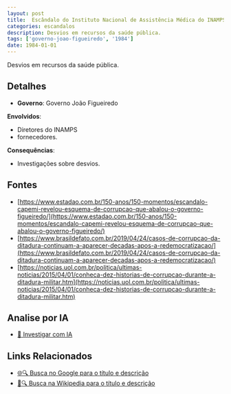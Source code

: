 ```yaml
---
layout: post
title:  Escândalo do Instituto Nacional de Assistência Médica do INAMPS
categories: escandalos
description: Desvios em recursos da saúde pública.
tags: ['governo-joao-figueiredo', '1984']
date: 1984-01-01
---
```


Desvios em recursos da saúde pública.

## Detalhes
- **Governo**: Governo João Figueiredo

**Envolvidos**:
- Diretores do INAMPS
- fornecedores.


**Consequências**:
- Investigações sobre desvios.


## Fontes
- [https://www.estadao.com.br/150-anos/150-momentos/escandalo-capemi-revelou-esquema-de-corrupcao-que-abalou-o-governo-figueiredo/](https://www.estadao.com.br/150-anos/150-momentos/escandalo-capemi-revelou-esquema-de-corrupcao-que-abalou-o-governo-figueiredo/)
- [https://www.brasildefato.com.br/2019/04/24/casos-de-corrupcao-da-ditadura-continuam-a-aparecer-decadas-apos-a-redemocratizacao/](https://www.brasildefato.com.br/2019/04/24/casos-de-corrupcao-da-ditadura-continuam-a-aparecer-decadas-apos-a-redemocratizacao/)
- [https://noticias.uol.com.br/politica/ultimas-noticias/2015/04/01/conheca-dez-historias-de-corrupcao-durante-a-ditadura-militar.htm](https://noticias.uol.com.br/politica/ultimas-noticias/2015/04/01/conheca-dez-historias-de-corrupcao-durante-a-ditadura-militar.htm)


## Analise por IA
- [🤖 Investigar com IA](https://www.perplexity.ai/search?q=Esc%C3%A2ndalo%20do%20Instituto%20Nacional%20de%20Assist%C3%AAncia%20M%C3%A9dica%20do%20INAMPS%20Desvios%20em%20recursos%20da%20sa%C3%BAde%20p%C3%BAblica.%20Governo%20Jo%C3%A3o%20Figueiredo)

## Links Relacionados
- [🌐🔍 Busca no Google para o título e descrição](https://www.google.com/search?q=Esc%C3%A2ndalo%20do%20Instituto%20Nacional%20de%20Assist%C3%AAncia%20M%C3%A9dica%20do%20INAMPS%20Desvios%20em%20recursos%20da%20sa%C3%BAde%20p%C3%BAblica.%20Governo%20Jo%C3%A3o%20Figueiredo)
- [📖🔍 Busca na Wikipedia para o título e descrição](https://pt.wikipedia.org/w/index.php?search=Esc%C3%A2ndalo%20do%20Instituto%20Nacional%20de%20Assist%C3%AAncia%20M%C3%A9dica%20do%20INAMPS%20Desvios%20em%20recursos%20da%20sa%C3%BAde%20p%C3%BAblica.%20Governo%20Jo%C3%A3o%20Figueiredo)

